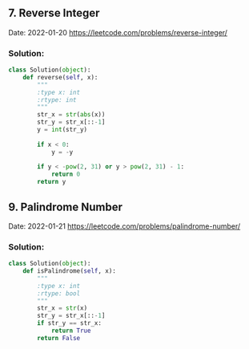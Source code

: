 ## 7. Reverse Integer
Date:  2022-01-20
https://leetcode.com/problems/reverse-integer/
### Solution:
```python
class Solution(object):
    def reverse(self, x):
        """
        :type x: int
        :rtype: int
        """
        str_x = str(abs(x))
        str_y = str_x[::-1]
        y = int(str_y)
        
        if x < 0:
            y = -y
        
        if y < -pow(2, 31) or y > pow(2, 31) - 1:
            return 0
        return y
```

## 9. Palindrome Number
Date:  2022-01-21
https://leetcode.com/problems/palindrome-number/
### Solution:
```python
class Solution(object):
    def isPalindrome(self, x):
        """
        :type x: int
        :rtype: bool
        """
        str_x = str(x)
        str_y = str_x[::-1]
        if str_y == str_x:
            return True
        return False
```
